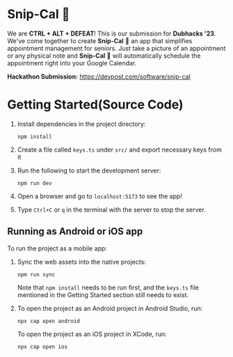 # Snip-Cal 🌿
We are **CTRL + ALT + DEFEAT**! This is our submission for **Dubhacks '23**. We've come together to create **Snip-Cal** 🌿 an app that simplifies appointment management for seniors. Just take a picture of an appointment or any physical note and **Snip-Cal** 🌿 will automatically schedule the appointment right into your Google Calendar.

**Hackathon Submission:** https://devpost.com/software/snip-cal

# Getting Started(Source Code)

1. Install dependencies in the project directory:

    ```
    npm install
    ```

2. Create a file called `keys.ts` under `src/` and export necessary keys from it

3. Run the following to start the development server:

    ```
    npm run dev
    ```

4. Open a browser and go to `localhost:5173` to see the app!

5. Type `Ctrl+C` or `q` in the terminal with the server to stop the server.

## Running as Android or iOS app

To run the project as a mobile app:

1. Sync the web assets into the native projects:

    ```
    npm run sync
    ```

    Note that `npm install` needs to be run first, and the `keys.ts` file mentioned in the Getting Started section still needs to exist.

2. To open the project as an Android project in Android Studio, run:

    ```
    npx cap open android
    ```

    To open the project as an iOS project in XCode, run:

    ```
    npx cap open ios
    ```
